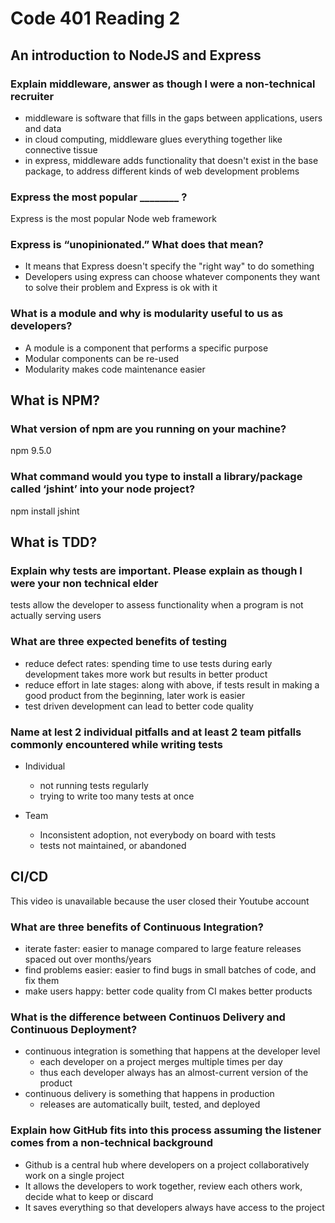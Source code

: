 # Code 401 Reading 2

## An introduction to NodeJS and Express

### Explain middleware, answer as though I were a non-technical recruiter

- middleware is software that fills in the gaps between applications, users and data
- in cloud computing, middleware glues everything together like connective tissue
- in express, middleware adds functionality that doesn't exist in the base package, to address different kinds of web development problems

### Express the most popular ________ ?

Express is the most popular Node web framework

### Express is “unopinionated.” What does that mean?

- It means that Express doesn't specify the "right way" to do something
- Developers using express can choose whatever components they want to solve their problem and Express is ok with it

### What is a module and why is modularity useful to us as developers?

- A module is a component that performs a specific purpose
- Modular components can be re-used
- Modularity makes code maintenance easier

## What is NPM?

### What version of npm are you running on your machine?

npm 9.5.0

### What command would you type to install a library/package called ‘jshint’ into your node project?

npm install jshint

## What is TDD?

### Explain why tests are important. Please explain as though I were your non technical elder

tests allow the developer to assess functionality when a program is not actually serving users

### What are three expected benefits of testing

- reduce defect rates: spending time to use tests during early development takes more work but results in better product
- reduce effort in late stages: along with above, if tests result in making a good product from the beginning, later work is easier
- test driven development can lead to better code quality

### Name at lest 2 individual pitfalls and at least 2 team pitfalls commonly encountered while writing tests

- Individual
  - not running tests regularly
  - trying to write too many tests at once

- Team
  - Inconsistent adoption, not everybody on board with tests
  - tests not maintained, or abandoned

## CI/CD

This video is unavailable because the user closed their Youtube account

### What are three benefits of Continuous Integration?

- iterate faster: easier to manage compared to large feature releases spaced out over months/years
- find problems easier: easier to find bugs in small batches of code, and fix them
- make users happy: better code quality from CI makes better products

### What is the difference between Continuos Delivery and Continuous Deployment?

- continuous integration is something that happens at the developer level
  - each developer on a project merges multiple times per day
  - thus each developer always has an almost-current version of the product
- continuous delivery is something that happens in production
  - releases are automatically built, tested, and deployed

### Explain how GitHub fits into this process assuming the listener comes from a non-technical background

- Github is a central hub where developers on a project collaboratively work on a single project
- It allows the developers to work together, review each others work, decide what to keep or discard
- It saves everything so that developers always have access to the project
